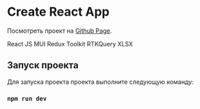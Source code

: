 # Create React App

Посмотреть проект на [Github Page](https://kam1kazy.github.io/del42/).

React JS
MUI
Redux Toolkit
RTKQuery
XLSX


## Запуск проекта

Для запуска проекта проекта выполните следующую команду:

### `npm run dev`
